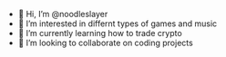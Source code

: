 - 👋 Hi, I’m @noodleslayer
- 👀 I’m interested in differnt types of games and music
- 🌱 I’m currently learning how to trade crypto
- 💞️ I’m looking to collaborate on coding projects
